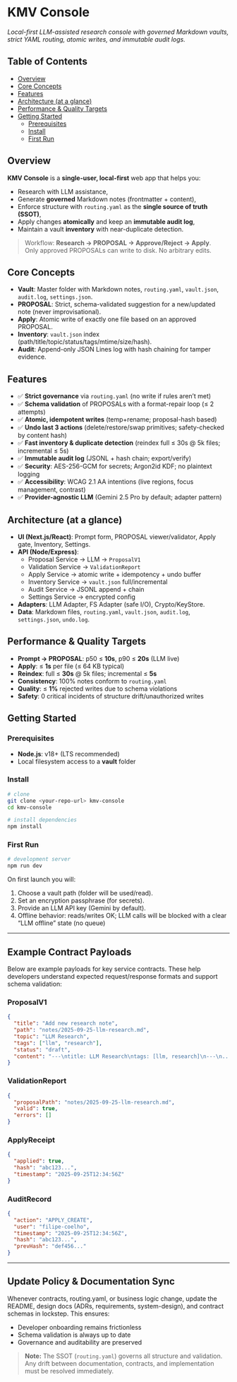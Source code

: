 # KMV Console

_Local-first LLM-assisted research console with governed Markdown vaults, strict YAML routing, atomic writes, and immutable audit logs._


## Table of Contents

- [Overview](#overview)
- [Core Concepts](#core-concepts)
- [Features](#features)
- [Architecture (at a glance)](#architecture-at-a-glance)
- [Performance & Quality Targets](#performance--quality-targets)
- [Getting Started](#getting-started)
  - [Prerequisites](#prerequisites)
  - [Install](#install)
  - [First Run](#first-run)

## Overview

**KMV Console** is a **single-user, local-first** web app that helps you:

- Research with LLM assistance,
- Generate **governed** Markdown notes (frontmatter + content),
- Enforce structure with `routing.yaml` as the **single source of truth (SSOT)**,
- Apply changes **atomically** and keep an **immutable audit log**,
- Maintain a vault **inventory** with near-duplicate detection.

> Workflow: **Research → PROPOSAL → Approve/Reject → Apply**.  
> Only approved PROPOSALs can write to disk. No arbitrary edits.


## Core Concepts

- **Vault**: Master folder with Markdown notes, `routing.yaml`, `vault.json`, `audit.log`, `settings.json`.
- **PROPOSAL**: Strict, schema-validated suggestion for a new/updated note (never improvisational).
- **Apply**: Atomic write of exactly one file based on an approved PROPOSAL.
- **Inventory**: `vault.json` index (path/title/topic/status/tags/mtime/size/hash).
- **Audit**: Append-only JSON Lines log with hash chaining for tamper evidence.


## Features

- ✅ **Strict governance** via `routing.yaml` (no write if rules aren’t met)
- ✅ **Schema validation** of PROPOSALs with a format-repair loop (≤ 2 attempts)
- ✅ **Atomic, idempotent writes** (temp+rename; proposal-hash based)
- ✅ **Undo last 3 actions** (delete/restore/swap primitives; safety-checked by content hash)
- ✅ **Fast inventory & duplicate detection** (reindex full ≤ 30s @ 5k files; incremental ≤ 5s)
- ✅ **Immutable audit log** (JSONL + hash chain; export/verify)
- ✅ **Security**: AES-256-GCM for secrets; Argon2id KDF; no plaintext logging
- ✅ **Accessibility**: WCAG 2.1 AA intentions (live regions, focus management, contrast)
- ✅ **Provider-agnostic LLM** (Gemini 2.5 Pro by default; adapter pattern)


## Architecture (at a glance)

- **UI (Next.js/React)**: Prompt form, PROPOSAL viewer/validator, Apply gate, Inventory, Settings.
- **API (Node/Express)**:
  - Proposal Service → LLM → `ProposalV1`
  - Validation Service → `ValidationReport`
  - Apply Service → atomic write + idempotency + undo buffer
  - Inventory Service → `vault.json` full/incremental
  - Audit Service → JSONL append + chain
  - Settings Service → encrypted config
- **Adapters**: LLM Adapter, FS Adapter (safe I/O), Crypto/KeyStore.
- **Data**: Markdown files, `routing.yaml`, `vault.json`, `audit.log`, `settings.json`, `undo.log`.


## Performance & Quality Targets

- **Prompt → PROPOSAL**: p50 ≤ **10s**, p90 ≤ **20s** (LLM live)
- **Apply**: ≤ **1s** per file (≤ 64 KB typical)
- **Reindex**: full ≤ **30s** @ 5k files; incremental ≤ **5s**
- **Consistency**: 100% notes conform to `routing.yaml`
- **Quality**: ≤ **1%** rejected writes due to schema violations
- **Safety**: 0 critical incidents of structure drift/unauthorized writes


## Getting Started

### Prerequisites

- **Node.js**: v18+ (LTS recommended)
- Local filesystem access to a **vault** folder

### Install

```bash
# clone
git clone <your-repo-url> kmv-console
cd kmv-console

# install dependencies
npm install
```

### First Run

```bash
# development server
npm run dev
```

On first launch you will:

1. Choose a vault path (folder will be used/read).
2. Set an encryption passphrase (for secrets).
3. Provide an LLM API key (Gemini by default).
4. Offline behavior: reads/writes OK; LLM calls will be blocked with a clear “LLM offline” state (no queue)

---

## Example Contract Payloads

Below are example payloads for key service contracts. These help developers understand expected request/response formats and support schema validation:

### ProposalV1

```json
{
  "title": "Add new research note",
  "path": "notes/2025-09-25-llm-research.md",
  "topic": "LLM Research",
  "tags": ["llm", "research"],
  "status": "draft",
  "content": "---\ntitle: LLM Research\ntags: [llm, research]\n---\n...note body..."
}
```

### ValidationReport

```json
{
  "proposalPath": "notes/2025-09-25-llm-research.md",
  "valid": true,
  "errors": []
}
```

### ApplyReceipt

```json
{
  "applied": true,
  "hash": "abc123...",
  "timestamp": "2025-09-25T12:34:56Z"
}
```

### AuditRecord

```json
{
  "action": "APPLY_CREATE",
  "user": "filipe-coelho",
  "timestamp": "2025-09-25T12:34:56Z",
  "hash": "abc123...",
  "prevHash": "def456..."
}
```

---

## Update Policy & Documentation Sync

Whenever contracts, routing.yaml, or business logic change, update the README, design docs (ADRs, requirements, system-design), and contract schemas in lockstep. This ensures:

- Developer onboarding remains frictionless
- Schema validation is always up to date
- Governance and auditability are preserved

> **Note:** The SSOT (`routing.yaml`) governs all structure and validation. Any drift between documentation, contracts, and implementation must be resolved immediately.
